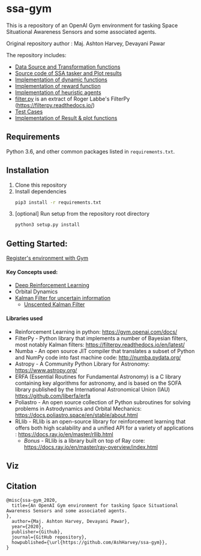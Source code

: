# ssa-gym

This is a repository of an OpenAI Gym environment for tasking Space Situational Awareness Sensors and some associated agents.

Original repository author : Maj. Ashton Harvey, Devayani Pawar

The repository includes:
* [Data Source and Transformation functions](envs/transformations.py)
* [Source code of SSA tasker and Plot results](envs/ssa_tasker_simple_2.py)
* [Implementation of dynamic functions](envs/dynamics.py)
* [Implementation of reward function](envs/reward.py)
* [Implementation of heuristic agents](envs/agents.py)
* [filter.py](envs/filter.py) is an extract of Roger Labbe's FilterPy (https://filterpy.readthedocs.io/) 
* [Test Cases](tests.py)
* [Implementation of Result & plot functions](envs/results.py)

## Requirements
Python 3.6, and other common packages listed in `requirements.txt`.

## Installation
1. Clone this repository
2. Install dependencies
   ```bash
   pip3 install -r requirements.txt
   ```
3. [optional] Run setup from the repository root directory
    ```bash
    python3 setup.py install
    ``` 
## Getting Started:


[Register's environment with Gym](envs/__init__.py )


#### Key Concepts used:
- [Deep Reinforcement Learning](https://spinningup.openai.com/en/latest/)
- Orbital Dynamics
- [Kalman Filter for uncertain information](https://www.bzarg.com/p/how-a-kalman-filter-works-in-pictures/)
  - [Unscented Kalman Filter](https://towardsdatascience.com/the-unscented-kalman-filter-anything-ekf-can-do-i-can-do-it-better-ce7c773cf88d)

#### Libraries used
- Reinforcement Learning in python: https://gym.openai.com/docs/
- FilterPy - Python library that implements a number of Bayesian filters, most notably Kalman filters: https://filterpy.readthedocs.io/en/latest/
- Numba - An open source JIT compiler that translates a subset of Python and NumPy code into fast machine code: http://numba.pydata.org/
- Astropy - A Community Python Library for Astronomy: https://www.astropy.org/
- ERFA (Essential Routines for Fundamental Astronomy) is a C library containing key algorithms for astronomy, and is based on the SOFA library published by the International Astronomical Union (IAU) https://github.com/liberfa/erfa
- Poliastro - An open source collection of Python subroutines for solving problems in Astrodynamics and Orbital Mechanics: 
https://docs.poliastro.space/en/stable/about.html 
- RLlib - RLlib is an open-source library for reinforcement learning that offers both high scalability and a unified API for a variety of applications : https://docs.ray.io/en/master/rllib.html
     - *Bonus* - RLlib is a library built on top of Ray core: https://docs.ray.io/en/master/ray-overview/index.html
    

## Viz




## Citation
```
@misc{ssa-gym_2020,
  title={An OpenAI Gym environment for tasking Space Situational Awareness Sensors and some associated agents.
},
  author={Maj. Ashton Harvey, Devayani Pawar},
  year={2020},
  publisher={Github},
  journal={GitHub repository},
  howpublished={\url{https://github.com/AshHarvey/ssa-gym}},
}
```



